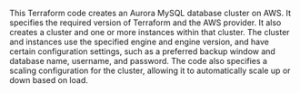 This Terraform code creates an Aurora MySQL database cluster on AWS. It specifies the required version of Terraform and the AWS provider. It also creates a cluster and one or more instances within that cluster. The cluster and instances use the specified engine and engine version, and have certain configuration settings, such as a preferred backup window and database name, username, and password. The code also specifies a scaling configuration for the cluster, allowing it to automatically scale up or down based on load.
